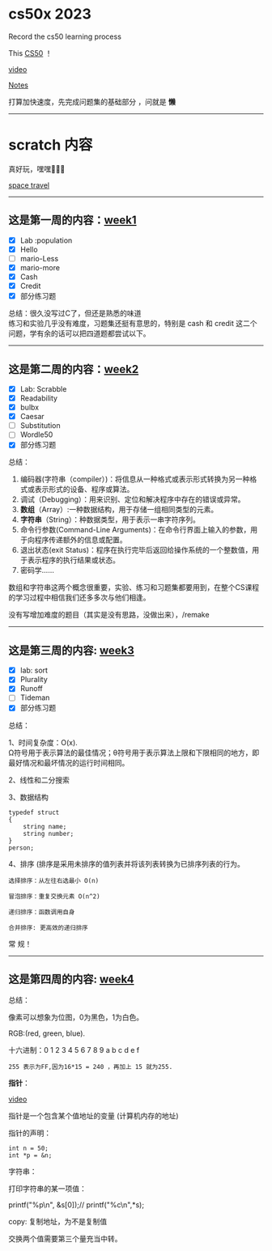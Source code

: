 # cs50x 2023
Record the cs50 learning process

This [CS50](https://cs50.harvard.edu/x/2023) ！ 

[video](https://youtu.be/AcWIE9qazLI) 

[Notes](https://cs50.harvard.edu/x/2023/notes/)

打算加快速度，先完成问题集的基础部分 ，问就是 __懒__

**********
# scratch 内容

真好玩，嘿嘿🤤🤤🤤

[space travel](https://github.com/uonlraSnaey/space-ravel)

*********************
## 这是第一周的内容：[week1](https://github.com/uonlraSnaey/cs50/tree/main/week1)<br>
- [x] Lab :population 
- [x] Hello
- [ ] mario-Less
- [x] mario-more
- [x] Cash
- [x] Credit
- [x] 部分练习题

总结：很久没写过C了，但还是熟悉的味道<br>
    练习和实验几乎没有难度，习题集还挺有意思的，特别是 cash 和 credit 这二个问题，学有余的话可以把四道题都尝试以下。	<br> 
****
## 这是第二周的内容：[week2](https://github.com/uonlraSnaey/cs50/tree/main/week2)<br>

- [x] Lab: Scrabble
- [x] Readability
- [x] bulbx 
- [x] Caesar
- [ ] Substitution
- [ ] Wordle50
- [x] 部分练习题

总结：
1. 编码器(字符串（compiler）)：将信息从一种格式或表示形式转换为另一种格式或表示形式的设备、程序或算法。<br>
2. 调试（Debugging）：用来识别、定位和解决程序中存在的错误或异常。<br>
3. **数组**（Array）:一种数据结构，用于存储一组相同类型的元素。<br>
4. **字符串**（String）：种数据类型，用于表示一串字符序列。<br>
5. 命令行参数(Command-Line Arguments)：在命令行界面上输入的参数，用于向程序传递额外的信息或配置。<br>
6. 退出状态(exit Status)：程序在执行完毕后返回给操作系统的一个整数值，用于表示程序的执行结果或状态。<br>
7. 密码学……<br>
    
数组和字符串这两个概念很重要，实验、练习和习题集都要用到，在整个CS课程的学习过程中相信我们还多多次与他们相逢。<br>

没有写增加难度的题目（其实是没有思路，没做出来），/remake<br>

*************
## 这是第三周的内容: [week3](https://github.com/uonlraSnaey/cs50/tree/main/week3)

- [x] lab: sort 
- [x] Plurality
- [x] Runoff
- [ ] Tideman
- [x] 部分练习题

总结：

1、时间复杂度：O(x).<br>
    Ω符号用于表示算法的最佳情况；θ符号用于表示算法上限和下限相同的地方，即最好情况和最坏情况的运行时间相同。
    
2、线性和二分搜索

3、数据结构

```
typedef struct
{
    string name;
    string number;
}
person;
```
4、排序 (排序是采用未排序的值列表并将该列表转换为已排序列表的行为。
    
    选择排序：从左往右选最小 O(n)
    
    冒泡排序：重复交换元素 O(n^2)
    
    递归排序：函数调用自身
    
    合并排序: 更高效的递归排序
    
常 规！

*************
## 这是第四周的内容: [week4](https://github.com/uonlraSnaey/cs50/tree/main/week4)

总结：

像素可以想象为位图，0为黑色，1为白色。

RGB:(red, green, blue).

十六进制：0 1 2 3 4 5 6 7 8 9 a b c d e f

    255 表示为FF,因为16*15 = 240 ，再加上 15 就为255.

**指针**：

[video](https://www.youtube.com/watch?v=5VnDaHBi8dM)

指针是一个包含某个值地址的变量 (计算机内存的地址)

指针的声明：

    int n = 50;
    int *p = &n;

字符串：

打印字符串的某一项值：

printf("%p\n", &s\[0]);// printf("%c\n",*s);

copy:
复制地址，为不是复制值

交换两个值需要第三个量充当中转。






